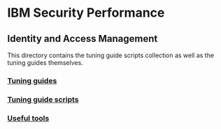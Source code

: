 # IBM Security Performance

## Identity and Access Management

This directory contains the tuning guide scripts collection as well as the tuning guides themselves.

### [Tuning guides](docs)

### [Tuning guide scripts](scripts)

### [Useful tools](tools)
